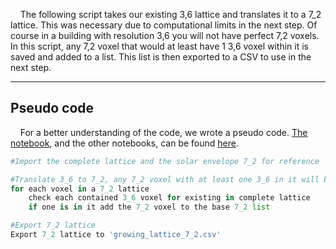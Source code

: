 &nbsp;&nbsp;&nbsp;&nbsp;The following script takes our existing 3,6 lattice and translates it to a 7_2 lattice. This was necessary due to computational limits in the next step. Of course in a building with resolution 3,6 you will not have perfect 7,2 voxels. In this script, any 7,2 voxel that would at least have 1 3,6 voxel within it is saved and added to a list. 
This list is then exported to a CSV to use in the next step.

---------------
## Pseudo code 
&nbsp;&nbsp;&nbsp;&nbsp;For a better understanding of the code, we wrote a pseudo code. [The notebook](notebooks\08_lower_growing_resolution.ipynb), and the other notebooks, can be found [here](/index/scripts/).

```Python
#Import the complete lattice and the solar envelope 7_2 for reference

#Translate 3_6 to 7_2, any 7_2 voxel with at least one 3_6 in it will be placed
for each voxel in a 7_2 lattice
    check each contained 3_6 voxel for existing in complete lattice
    if one is in it add the 7_2 voxel to the base 7_2 list

#Export 7_2 lattice
Export 7_2 lattice to 'growing_lattice_7_2.csv'
``` 
